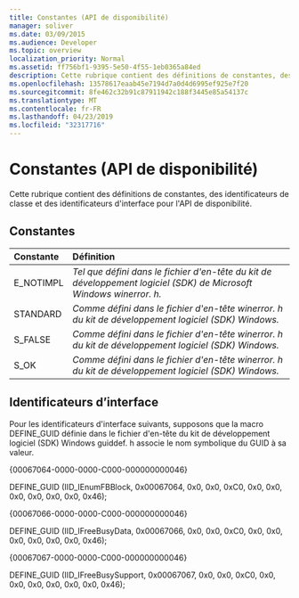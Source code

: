 ```yaml
---
title: Constantes (API de disponibilité)
manager: soliver
ms.date: 03/09/2015
ms.audience: Developer
ms.topic: overview
localization_priority: Normal
ms.assetid: ff756bf1-9395-5e50-4f55-1eb0365a84ed
description: Cette rubrique contient des définitions de constantes, des identificateurs de classe et des identificateurs d'interface pour l'API de disponibilité.
ms.openlocfilehash: 13578617eaab45e7194d7a0d4d6995ef925e7f20
ms.sourcegitcommit: 8fe462c32b91c87911942c188f3445e85a54137c
ms.translationtype: MT
ms.contentlocale: fr-FR
ms.lasthandoff: 04/23/2019
ms.locfileid: "32317716"
---
```

# <a name="constants-freebusy-api"></a>Constantes (API de disponibilité)

Cette rubrique contient des définitions de constantes, des identificateurs de classe et des identificateurs d'interface pour l'API de disponibilité.
  
## <a name="constants"></a>Constantes

|**Constante**|**Définition**|
|:-----|:-----|
|E_NOTIMPL  <br/> | *Tel que défini dans le fichier d'en-tête du kit de développement logiciel (SDK) de Microsoft Windows winerror. h.*  <br/> |
|STANDARD  <br/> | *Comme défini dans le fichier d'en-tête winerror. h du kit de développement logiciel (SDK) Windows.*  <br/> |
|S_FALSE  <br/> | *Comme défini dans le fichier d'en-tête winerror. h du kit de développement logiciel (SDK) Windows.*  <br/> |
|S_OK  <br/> | *Comme défini dans le fichier d'en-tête winerror. h du kit de développement logiciel (SDK) Windows.*  <br/> |
   
## <a name="interface-identifiers"></a>Identificateurs d’interface

Pour les identificateurs d'interface suivants, supposons que la macro DEFINE_GUID définie dans le fichier d'en-tête du kit de développement logiciel (SDK) Windows guiddef. h associe le nom symbolique du GUID à sa valeur.
  
{00067064-0000-0000-C000-000000000046}
  
DEFINE_GUID (IID_IEnumFBBlock, 0x00067064, 0x0, 0x0, 0xC0, 0x0, 0x0, 0x0, 0x0, 0x0, 0x0, 0x46);
  
{00067066-0000-0000-C000-000000000046}
  
DEFINE_GUID (IID_IFreeBusyData, 0x00067066, 0x0, 0x0, 0xC0, 0x0, 0x0, 0x0, 0x0, 0x0, 0x0, 0x46);
  
{00067067-0000-0000-C000-000000000046}
  
DEFINE_GUID (IID_IFreeBusySupport, 0x00067067, 0x0, 0x0, 0xC0, 0x0, 0x0, 0x0, 0x0, 0x0, 0x0, 0x46);
  

